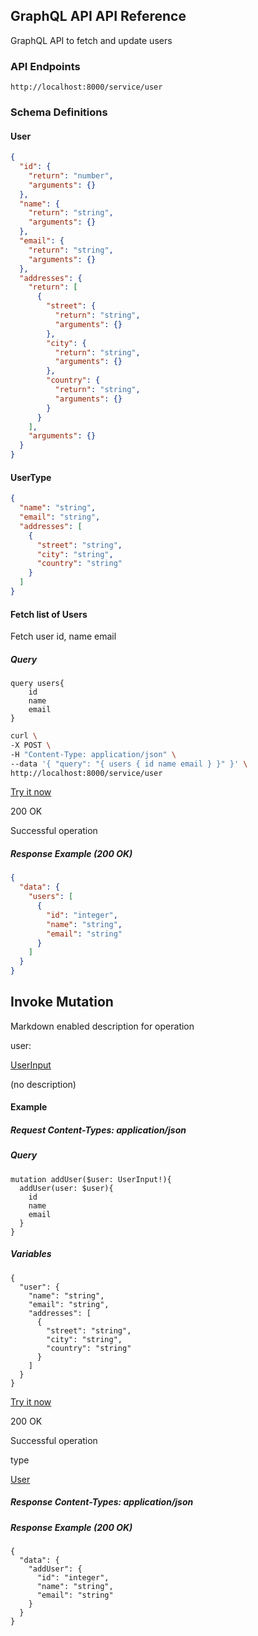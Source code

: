 ## GraphQL API API Reference


GraphQL API to fetch and update users

### API Endpoints

    http://localhost:8000/service/user


### Schema Definitions

#### User

```json
{
  "id": {
	"return": "number",
	"arguments": {}
  },
  "name": {
	"return": "string",
	"arguments": {}
  },
  "email": {
	"return": "string",
	"arguments": {}
  },
  "addresses": {
	"return": [
	  {
		"street": {
		  "return": "string",
		  "arguments": {}
		},
		"city": {
		  "return": "string",
		  "arguments": {}
		},
		"country": {
		  "return": "string",
		  "arguments": {}
		}
	  }
	],
	"arguments": {}
  }
}
```

#### UserType
```json
{
  "name": "string",
  "email": "string",
  "addresses": [
	{
	  "street": "string",
	  "city": "string",
	  "country": "string"
	}
  ]
}
```

#### Fetch list of Users

Fetch user id, name email


##### Query

    query users{
        id
        name
        email
    }

```bash
curl \
-X POST \
-H "Content-Type: application/json" \
--data '{ "query": "{ users { id name email } }" }' \
http://localhost:8000/service/user
```
[Try it now](http://localhost:3000/localDev.html?endpoint=http://localhost:8000/service/user)

200 OK

Successful operation

##### Response Example (200 OK)

```json
{
  "data": {
	"users": [
	  {
		"id": "integer",
		"name": "string",
		"email": "string"
	  }
	]
  }
}
```


Invoke Mutation
---------------

Markdown enabled description for operation

user:

[UserInput](#/definitions/UserInput)

(no description)

#### Example

##### Request Content-Types: application/json

##### Query

    mutation addUser($user: UserInput!){
      addUser(user: $user){
        id
        name
        email
      }
    }
    

##### Variables

    {
      "user": {
        "name": "string",
        "email": "string",
        "addresses": [
          {
            "street": "string",
            "city": "string",
            "country": "string"
          }
        ]
      }
    }
    

[Try it now](http://localhost:5000/graphql?query=mutation%20addUser(%24user%3A%20UserInput!)%7B%0D%0A%20%20addUser(user%3A%20%24user)%7B%0D%0A%20%20%20%20id%0D%0A%20%20%20%20name%0D%0A%20%20%20%20email%0D%0A%20%20%7D%0D%0A%7D)

200 OK

Successful operation

type

[User](#/definitions/User)

##### Response Content-Types: application/json

##### Response Example (200 OK)

    {
      "data": {
        "addUser": {
          "id": "integer",
          "name": "string",
          "email": "string"
        }
      }
    }